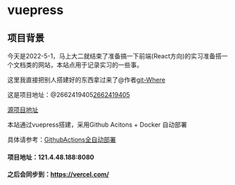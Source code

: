 # vuepress

## 项目背景

今天是2022-5-1，马上大二就结束了准备搞一下前端(React方向)的实习准备搭一个文档类的网站，本站点用于记录实习的一些事。

这里我直接把别人搭建好的东西拿过来了@作者[git-Where](https://github.com/git-Where)

这是项目地址：@2662419405[2662419405](https://github.com/2662419405/vuepress_admin)

[源项目地址](https://github.com/git-Where/vuepress_base)

本站通过vuepress搭建，采用Github Acitons + Docker 自动部署

具体请参考：[GithubActions全自动部署](https://blog.code520.com.cn/posts/23304.html)

#### 项目地址：121.4.48.188:8080

#### 之后会同步到：https://vercel.com/
